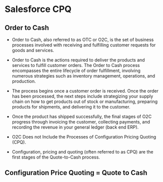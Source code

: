 # Salesforce CPQ

## Order to Cash
* Order to Cash, also referred to as OTC or O2C, is the set of business processes involved with receiving and fulfilling customer requests for goods and services.

*  Order to Cash is the actions required to deliver the products and services to fulfill customer orders. The Order to Cash process encompasses the entire lifecycle of order fulfillment, involving numerous strategies such as inventory management, operations, and production. 

* The process begins once a customer order is received. Once the order has been processed, the next steps include strategizing your supply chain on how to get products out of stock or manufacturing, preparing products for shipments, and delivering it to the customer. 
* Once the product has shipped successfully, the final stages of O2C progress through invoicing the customer, collecting payments, and recording the revenue in your general ledger (back end ERP). 
* O2C Does not Include the Processes of Configuration Pricing Quoting (CPQ).
* Configuration, pricing and quoting (often referred to as CPQ) are the first stages of the Quote-to-Cash process. 

## Configuration Price Quoting = Quote to Cash
